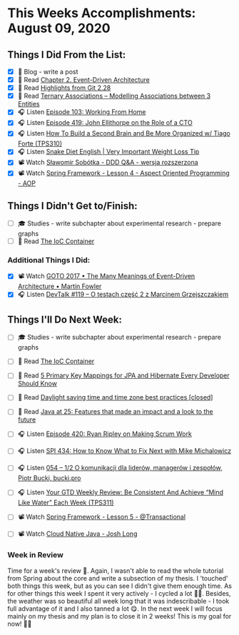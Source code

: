 # This Weeks Accomplishments: August 09, 2020

## Things I Did From the List:

- [x] 📝 Blog - write a post
- [x] 📗 Read [Chapter 2. Event-Driven Architecture](https://learning.oreilly.com/library/view/software-architecture-patterns/9781491971437/ch02.html#idm46148422094696)
- [x] 📗 Read [Highlights from Git 2.28](https://github.blog/2020-07-27-highlights-from-git-2-28/)
- [x] 📗 Read [Ternary Associations – Modelling Associations between 3 Entities](https://thorben-janssen.com/ternary-associations/)
- [x] 🎧 Listen [Episode 103: Working From Home](https://www.programmingthrowdown.com/2020/07/episode-103-working-from-home.html)
- [x] 🎧 Listen [Episode 419: John Ellithorpe on the Role of a CTO](https://www.se-radio.net/2020/07/episode-419-john-ellithorpe-on-the-role-of-a-cto/)
- [x] 🎧 Listen [How To Build a Second Brain and Be More Organized w/ Tiago Forte (TPS310)](https://www.asianefficiency.com/podcast/310-tiago-forte/)
- [x] 🎧 Listen [Snake Diet English | Very Important Weight Loss Tip](https://youtu.be/J3fDDJOpuk8)
- [x] 📽️ Watch [Sławomir Sobótka - DDD Q&A - wersja rozszerzona](https://youtu.be/do-xqIbKZ_8)
- [x] 📽️ Watch [Spring Framework - Lesson 4 - Aspect Oriented Programming - AOP](https://youtu.be/BVk54NRRFsY?list=PLEocw3gLFc8Vli5p6rWHnNcYxFRbaIfIJ)

## Things I Didn't Get to/Finish:

- [ ] 🎓 Studies - write subchapter about experimental research - prepare graphs
- [ ] 📗 Read [The IoC Container](https://docs.spring.io/spring/docs/current/spring-framework-reference/core.html#beans)

### Additional Things I Did:

- [x] 📽️ Watch [GOTO 2017 • The Many Meanings of Event-Driven Architecture • Martin Fowler](https://youtu.be/STKCRSUsyP0)
- [x] 🎧 Listen [DevTalk #119 – O testach część 2 z Marcinem Grzejszczakiem](https://devstyle.pl/2020/08/03/devtalk-119-o-testach-czesc-2-z-marcinem-grzejszczakiem/)

## Things I'll Do Next Week:

- [ ] 🎓 Studies - write subchapter about experimental research - prepare graphs
- [ ] 📗 Read [The IoC Container](https://docs.spring.io/spring/docs/current/spring-framework-reference/core.html#beans)
- [ ] 📗 Read [5 Primary Key Mappings for JPA and Hibernate Every Developer Should Know](https://thorben-janssen.com/primary-key-mappings-jpa-hibernate/)
- [ ] 📗 Read [Daylight saving time and time zone best practices [closed]](https://stackoverflow.com/questions/2532729/daylight-saving-time-and-time-zone-best-practices)
- [ ] 📗 Read [Java at 25: Features that made an impact and a look to the future](https://stackoverflow.blog/2020/07/30/java-at-25-features-that-made-an-impact-and-a-look-to-the-future/)
- [ ] 🎧 Listen [Episode 420: Ryan Ripley on Making Scrum Work](https://www.se-radio.net/2020/08/episode-420-ryan-ripley-on-making-scrum-work/)
- [ ] 🎧 Listen [SPI 434: How to Know What to Fix Next with Mike Michalowicz](https://www.smartpassiveincome.com/podcasts/know-fix-next-mike-michalowicz/)
- [ ] 🎧 Listen [054 – 1/2 O komunikacji dla liderów, managerów i zespołów, Piotr Bucki, bucki.pro](https://piotrbucki.pl/054)
- [ ] 🎧 Listen [Your GTD Weekly Review: Be Consistent And Achieve “Mind Like Water” Each Week (TPS311)](https://www.asianefficiency.com/podcast/311-weekly-review/)
- [ ] 📽️ Watch [Spring Framework - Lesson 5 - @Transactional](https://youtu.be/HiiS0NVwnLg?list=PLEocw3gLFc8Vli5p6rWHnNcYxFRbaIfIJ)
- [ ] 📽️ Watch [Cloud Native Java - Josh Long](https://youtu.be/5q8B6lYhFvE)


### Week in Review
Time for a week's review 🧐. Again, I wasn't able to read the whole tutorial from Spring about the core and write a subsection of my thesis. I 'touched' both things this week, but as you can see I didn't give them enough time. As for other things this week I spent it very actively - I cycled a lot 🚴🚴. Besides, the weather was so beautiful all week long that it was indescribable - I took full advantage of it and I also tanned a lot 😋. In the next week I will focus mainly on my thesis and my plan is to close it in 2 weeks! This is my goal for now! 💪💪
